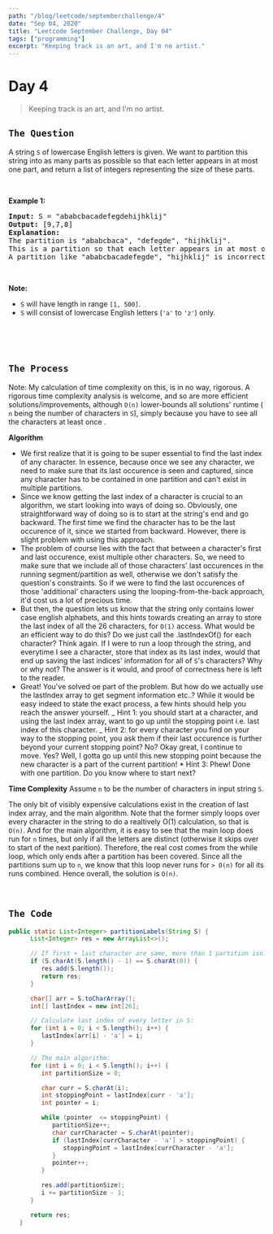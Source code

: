 ```yaml
---
path: "/blog/leetcode/septemberchallenge/4"
date: "Sep 04, 2020"
title: "Leetcode September Challenge, Day 04"
tags: ["programming"]
excerpt: "Keeping track is an art, and I'm no artist."
---
```


# Day 4

> Keeping track is an art, and I'm no artist.

## `The Question`

<div><p>A string <code>S</code> of lowercase English letters is given. We want to partition this string into as many parts as possible so that each letter appears in at most one part, and return a list of integers representing the size of these parts.</p>

<p>&nbsp;</p>

<p><b>Example 1:</b></p>

<pre><b>Input:</b> S = "ababcbacadefegdehijhklij"
<b>Output:</b> [9,7,8]
<b>Explanation:</b>
The partition is "ababcbaca", "defegde", "hijhklij".
This is a partition so that each letter appears in at most one part.
A partition like "ababcbacadefegde", "hijhklij" is incorrect, because it splits S into less parts.
</pre>

<p>&nbsp;</p>

<p><b>Note:</b></p>

<ul>
	<li><code>S</code> will have length in range <code>[1, 500]</code>.</li>
	<li><code>S</code> will consist of lowercase English&nbsp;letters (<code>'a'</code> to <code>'z'</code>) only.</li>
</ul>

<p>&nbsp;</p>
</div>

<br/>

## `The Process`

Note:
My calculation of time complexity on this, is in no way, rigorous. A rigorous time complexity analysis is welcome, and so are more efficient solutions/improvements, although `O(n)` lower-bounds all solutions' runtime ( `n` being the number of characters in `S`), simply because you have to see all the characters at least once .

**Algorithm**

- We first realize that it is going to be super essential to find the last index of any character. In essence, because once we see any character, we need to make sure that its last occurence is seen and captured, since any character has to be contained in one partition and can't exist in multiple partitions.
- Since we know getting the last index of a character is crucial to an algorithm, we start looking into ways of doing so. Obviously, one straightforward way of doing so is to start at the string's end and go backward. The first time we find the character has to be the last occurence of it, since we started from backward. However, there is slight problem with using this approach.
- The problem of course lies with the fact that between a character's first and last occurence, exist multiple other characters. So, we need to make sure that we include all of those characters' last occurences in the running segment/partition as well, otherwise we don't satisfy the question's constraints. So if we were to find the last occurences of those 'additional' characters using the looping-from-the-back approach, it'd cost us a lot of precious time.
- But then, the question lets us know that the string only contains lower case english alphabets, and this hints towards creating an array to store the last index of all the 26 characters, for `O(1)` access. What would be an efficient way to do this? Do we just call the .lastIndexOf() for each character? Think again. If I were to run a loop through the string, and everytime I see a character, store that index as its last index, would that end up saving the last indices' information for all of `S`'s characters? Why or why not? The answer is it would, and proof of correctness here is left to the reader.
- Great! You've solved oe part of the problem. But how do we actually use the lastIndex array to get segment information etc..? While it would be easy indeed to state the exact process, a few hints should help you reach the answer yourself.
  _ Hint 1: you should start at a character, and using the last index array, want to go up until the stopping point i.e. last index of this character.
  _ Hint 2: for every character you find on your way to the stopping point, you ask them if their last occurence is further beyond your current stopping point? No? Okay great, I continue to move. Yes? Well, I gotta go up until this new stopping point because the new character is a part of the current partition! \* Hint 3: Phew! Done with one partition. Do you know where to start next?

**Time Complexity**
Assume `n` to be the number of characters in input string `S`.

The only bit of visibly expensive calculations exist in the creation of last index array, and the main algorithm. Note that the former simply loops over every character in the string to do a realtively O(1) calculation, so that is `O(n)`. And for the main algorithm, it is easy to see that the main loop does run for `n` times, but only if all the letters are distinct (otherwise it skips over to start of the next parition). Therefore, the real cost comes from the while loop, which only ends after a partition has been covered. Since all the partitions sum up to `n`, we know that this loop never runs for `> O(n)` for all its runs combined. Hence overall, the solution is `O(n)`.

<br/>

## `The Code`

```java
public static List<Integer> partitionLabels(String S) {
      List<Integer> res = new ArrayList<>();

      // If first + last character are same, more than 1 partition isn't possible.
      if (S.charAt(S.length() - 1) == S.charAt(0)) {
         res.add(S.length());
         return res;
      }

      char[] arr = S.toCharArray();
      int[] lastIndex = new int[26];

      // Calculate last index of every letter in S:
      for (int i = 0; i < S.length(); i++) {
         lastIndex[arr[i] - 'a'] = i;
      }

      // The main algorithm:
      for (int i = 0; i < S.length(); i++) {
         int partitionSize = 0;

         char curr = S.charAt(i);
         int stoppingPoint = lastIndex[curr - 'a'];
         int pointer = i;

         while (pointer  <= stoppingPoint) {
            partitionSize++;
            char currCharacter = S.charAt(pointer);
            if (lastIndex[currCharacter - 'a'] > stoppingPoint) {
               stoppingPoint = lastIndex[currCharacter - 'a'];
            }
            pointer++;
         }

         res.add(partitionSize);
         i += partitionSize - 1;
      }

      return res;
   }
```
